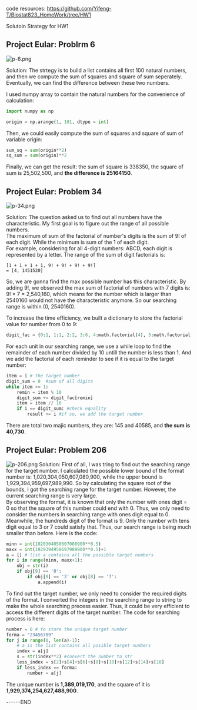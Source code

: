 code resources: https://github.com/Yifeng-T/Biostat823_HomeWork/tree/HW1 
  
Solutoin Strategy for HW1
## Project Eular: Problrm 6
![p-6.png](https://i.loli.net/2021/09/02/ieLNZdy82nv6zjs.png)

Solution: The strtegy is to build a list contains all first 100 natural numbers, and then we compute the sum of squares and square of sum seperately. Eventually, we can find the difference between these two numbers.  

I used numpy array to contain the natural numbers for the convenience of calculation:
```python
import numpy as np

origin = np.arange(1, 101, dtype = int)
```

Then, we could easily compute the sum of squares and square of sum of variable origin:
```python
sum_sq = sum(origin**2)
sq_sum = sum(origin)**2
```
Finally, we can get the result: the sum of square is 338350, the square of sum is 25,502,500, and **the difference is 25164150**.  


## Project Eular: Problem 34
![p-34.png](https://i.loli.net/2021/09/02/Vf23IgFPnYUliwz.png)

Solution: The question asked us to find out all numbers have the characteristic. My first goal is to figure out the range of all possible numbers.  
The maximum of sum of the factorial of number's digits is the sum of 9! of each digit. While the minimum is sum of the 1 of each digit.  
For example, considering for all 4-digit numbers: ABCD, each digit is represented by a letter. The range of the sum of digit factorials is:

    [1 + 1 + 1 + 1, 9! + 9! + 9! + 9!]
    = [4, 1451520] 

So, we are gonna find the max possible number has this characteristic. By adding 9!, we observed the max sum of factorial of numbers with 7 digits is: 9! * 7 = 2,540,160, which means for the number which is larger than 2540160 would not have the characteristic anymore. So our searching range is within (0, 2540160).  

To increase the time efficiency, we built a dictionary to store the factorial value for number from 0 to 9: 
```python
digit_fac = {0:1, 1:1, 2:2, 3:6, 4:math.factorial(4), 5:math.factorial(5), 6:math.factorial(6), 7:math.factorial(7), 8:math.factorial(8), 9:math.factorial(9)}
```
For each unit in our searching range, we use a while loop to find the remainder of each number divided by 10 untill the number is less than 1. And we add the factorial of each reminder to see if it is equal to the target number:
```python
item = i # the target number
digit_sum = 0  #sum of all digits
while item >= 1: 
    remin = item % 10
    digit_sum += digit_fac[remin]
    item = item // 10
    if i == digit_sum: #check equality
        result += i #if so, we add the target number
```
There are total two majic numbers, they are: 145 and 40585, and **the sum is 40,730**.

## Project Eular: Problem 206
![p-206.png](https://i.loli.net/2021/09/02/YX6UfsjE1H9aC7n.png)
Solution: First of all, I was tring to find out the searching range for the target number. I calculated the possible lower bound of the format number is: 1,020,304,050,607,080,900, while the upper bound is 1,929,394,959,697,989,990. So by calculating the square root of the bounds, I got the searching range for the target number. However, the current searching range is very large.  
By observing the format, it is known that only the number with ones digit = 0 so that the square of this number could end with 0. Thus, we only need to consider the numbers in searching range with ones digit equal to 0. Meanwhile, the hundreds digit of the format is 9. Only the number with tens digit equal to 3 or 7 could satisfy that. Thus, our search range is being much smaller than before. Here is the code:
```python
minn = int(1020304050607080900**0.5)
maxx = int(1929394959697989900**0.5)+1
a = [] # list a contains all the possible target numbers
for i in range(minn, maxx+1):
    obj = str(i)
    if obj[9] == '0':
        if obj[8] == '3' or obj[8] == '7':
            a.append(i)
```
To find out the target number, we only need to consider the required digits of the format. I converted the integers in the searching range to string to make the whole searching precess easier. Thus, it could be very efficient to access the different digits of the target number. The code for searching process is here:
```python
number = 0 # to store the unique target number
forma = "23456789"
for j in range(0, len(a)-1): 
    # a is the list contains all posible target numbers    
    index = a[j]
    s = str(index**2) #convert the number to str
    less_index = s[2]+s[4]+s[6]+s[8]+s[10]+s[12]+s[14]+s[16]
    if less_index == forma:
        number = a[j]

```
The unique number is **1,389,019,170**, and the square of it is **1,929,374,254,627,488,900**.


------END





